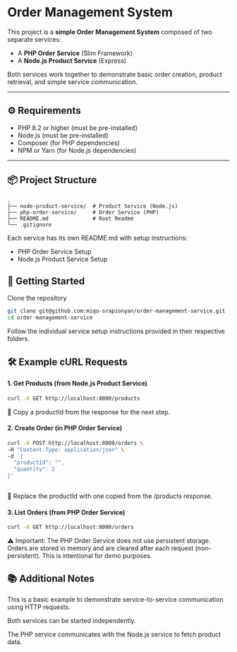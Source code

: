 # Order Management System

This project is a **simple Order Management System** composed of two separate services:
- A **PHP Order Service** (Slim Framework)
- A **Node.js Product Service** (Express)

Both services work together to demonstrate basic order creation, product retrieval, and simple service communication.

---

## ⚙️ Requirements
- PHP 8.2 or higher (must be pre-installed)
- Node.js (must be pre-installed)
- Composer (for PHP dependencies)
- NPM or Yarn (for Node.js dependencies)

---

## 📦 Project Structure
```text
.
├── node-product-service/  # Product Service (Node.js)
├── php-order-service/     # Order Service (PHP)
├── README.md              # Root Readme
└── .gitignore             
```

Each service has its own README.md with setup instructions:
- PHP Order Service Setup
- Node.js Product Service Setup

## 🚀 Getting Started

Clone the repository

```bash
git clone git@github.com:miqo-srapionyan/order-management-service.git
cd order-management-service
```

Follow the individual service setup instructions provided in their respective folders.

## 🛠️ Example cURL Requests

#### 1. Get Products (from Node.js Product Service)
```bash
curl -X GET http://localhost:8000/products 
```
🔸 Copy a productId from the response for the next step.

#### 2. Create Order (in PHP Order Service)
```bash
curl -X POST http://localhost:8000/orders \
-H "Content-Type: application/json" \
-d '{
  "productId": "",
  "quantity": 2
}'
 
```
🔸 Replace the productId with one copied from the /products response.

#### 3. List Orders (from PHP Order Service)

```bash
curl -X GET http://localhost:8000/orders
```
⚠️ Important: The PHP Order Service does not use persistent storage.
Orders are stored in memory and are cleared after each request (non-persistent).
This is intentional for demo purposes.

## 📚 Additional Notes
This is a basic example to demonstrate service-to-service communication using HTTP requests.

Both services can be started independently.

The PHP service communicates with the Node.js service to fetch product data.